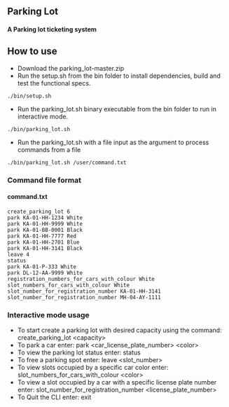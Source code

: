 ## Parking Lot
#### A Parking lot ticketing system


## How to use
- Download the parking_lot-master.zip
- Run the setup.sh from the bin folder to install dependencies, build and test the functional specs. 
```shell script
./bin/setup.sh
```
- Run the parking_lot.sh binary executable from the bin folder to run in interactive mode.
```shell script
./bin/parking_lot.sh
```
- Run the parking_lot.sh with a file input as the argument to process commands from a file
```shell script
./bin/parking_lot.sh /user/command.txt
``` 

### Command file format
#### command.txt
```text
create_parking_lot 6
park KA-01-HH-1234 White
park KA-01-HH-9999 White
park KA-01-BB-0001 Black
park KA-01-HH-7777 Red
park KA-01-HH-2701 Blue
park KA-01-HH-3141 Black
leave 4
status
park KA-01-P-333 White
park DL-12-AA-9999 White
registration_numbers_for_cars_with_colour White
slot_numbers_for_cars_with_colour White
slot_number_for_registration_number KA-01-HH-3141
slot_number_for_registration_number MH-04-AY-1111
```
### Interactive mode usage
- To start create a parking lot with desired capacity using the command: create_parking_lot \<capacity>
- To park a car enter: park \<car_license_plate_number> \<color>
- To view the parking lot status enter: status
- To free a parking spot enter: leave \<slot_number>
- To view slots occupied by a specific car color enter: slot_numbers_for_cars_with_colour \<color>
- To view a slot occupied by a car with a specific license plate number enter: slot_number_for_registration_number \<license_plate_number>
- To Quit the CLI enter: exit

